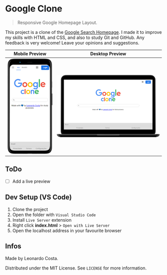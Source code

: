 # Google Clone
> Responsive Google Homepage Layout.

This project is a clone of the [Google Search Homepage](https://google.com). I made it to improve my skills with HTML and CSS, and also to study Git and GitHub. Any feedback is very welcome! Leave your opinions and suggestions.

Mobile Preview             |  Desktop Preview
:-------------------------:|:-------------------------:
![](/images/mobile-preview.png)   |  ![](/images/desktop-preview.png)


## ToDo
- [ ] Add a live preview


## Dev Setup (VS Code)
1. Clone the project
2. Open the folder with ``Visual Studio Code``
3. Install ``Live Server`` extension
4. Right click **index.html** > ``Open with Live Server``
5. Open the localhost address in your favourite browser


## Infos
Made by Leonardo Costa.

Distributed under the MIT License. See ``LICENSE`` for more information.
